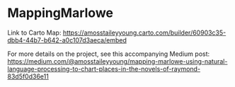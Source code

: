 # MappingMarlowe

Link to Carto Map: https://amosstaileyyoung.carto.com/builder/60903c35-dbb4-44b7-b642-a0c107d3aeca/embed

For more details on the project, see this accompanying Medium post: https://medium.com/@amosstaileyyoung/mapping-marlowe-using-natural-language-processing-to-chart-places-in-the-novels-of-raymond-83d5f0d36e11
